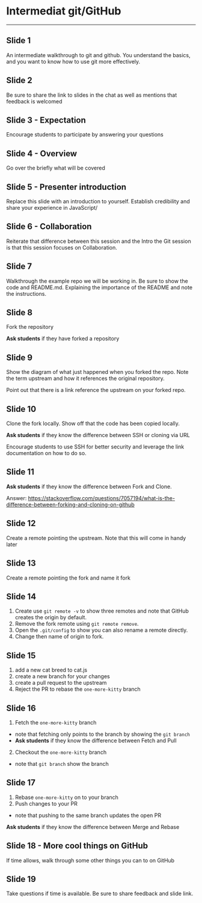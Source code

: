 # Intermediat git/GitHub
---

## Slide 1
An intermediate walkthrough to git and github. You understand the basics, and you want to know how to use git more effectively.

## Slide 2
Be sure to share the link to slides in the chat as well as mentions that
feedback is welcomed

## Slide 3 - Expectation
Encourage students to participate by answering your questions

## Slide 4 - Overview
Go over the briefly what will be covered

## Slide 5 - Presenter introduction
Replace this slide with an introduction to yourself. Establish
credibility and share your experience in JavaScript/

## Slide 6 - Collaboration
Reiterate that difference between this session and the Intro the Git
session is that this session focuses on Collaboration.

## Slide 7
Walkthrough the example repo we will be working in. Be sure to show the
code and README.md. Explaining the importance of the README and note the
instructions. 

## Slide 8
Fork the repository

**Ask students** if they have forked a repository

## Slide 9
Show the diagram of what just happened when you forked the repo. Note
the term upstream and how it references the original repository.

Point out that there is a link reference the upstream on your forked
repo.

## Slide 10
Clone the fork locally. Show off that the code has been copied locally. 

**Ask students** if they know the difference between SSH or cloning via
URL

Encourage students to use SSH for better security and leverage the link documentation on how
to do so.

## Slide 11
**Ask students** if they know the difference between Fork and Clone.

Answer: https://stackoverflow.com/questions/7057194/what-is-the-difference-between-forking-and-cloning-on-github

## Slide 12
Create a remote pointing the upstream. Note that this will come in handy
later

## Slide 13
Create a remote pointing the fork and name it fork

## Slide 14
1. Create use `git remote -v` to show three remotes and note that GitHub
creates the origin by default.
2. Remove the fork remote using `git remote remove`.
3. Open the `.git/config` to show you can also rename a remote directly.
4. Change then name of origin to fork.

## Slide 15
1. add a new cat breed to cat.js
2. create a new branch for your changes
3. create a pull request to the upstream
4. Reject the PR to rebase the `one-more-kitty` branch

## Slide 16
1. Fetch the `one-more-kitty` branch
  - note that fetching only points to the branch by showing the `git branch`
  - **Ask students** if they know the difference between Fetch and Pull
2. Checkout the `one-more-kitty` branch
  - note that `git branch` show the branch

## Slide 17
1. Rebase `one-more-kitty` on to your branch
2. Push changes to your PR
  - note that pushing to the same branch updates the open PR

**Ask students** if they know the difference between Merge and Rebase
## Slide 18 - More cool things on GitHub
If time allows, walk through some other things you can to on GitHub

## Slide 19
Take questions if time is available. Be sure to share feedback and slide link.


